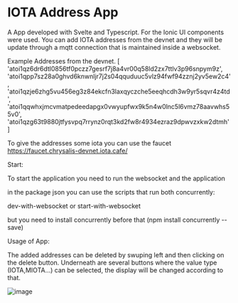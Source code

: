 # IOTA Address App

A App developed with Svelte and Typescript.
For the Ionic UI components were used.
You can add IOTA addresses from the devnet and they will be update through a mqtt connection that is maintained inside a websocket.

Example Addresses from the devnet.
[
  'atoi1qz6dr6dtl0856tf0pczz7gesrf7j8a4vr00q58ld2zx7ttlv3p96snpym9z',
  'atoi1qpp7sz28a0ghvd6knwnljr7j2s04qquduuc5vlz94fwf94zznj2yv5ew2c4',
  'atoi1qzje6zhg5vu456eg3z84ekcfn3laxqyczche5eeqhcdh3w9yr5sqvr4z4td',
  'atoi1qqwhxjmcvmatpedeedapgx0vwyupfwx9k5n4w0lnc5l6vmz78aavwhs55v0',
  'atoi1qzg63t9880jtfysvpq7rrynz0rqt3kd2fw8r4934ezraz9dpwvzxkw2dtmh'
]

To give the addresses some iota you can use the faucet https://faucet.chrysalis-devnet.iota.cafe/

Start:

To start the application you need to run the websocket and the application

in the package json you can use the scripts that run both concurrently:

dev-with-websocket or start-with-websocket

but you need to install concurrently before that (npm install concurrently --save)

Usage of App:

The added addresses can be deleted by swuping left and then clicking on the delete button.
Underneath are several buttons where the value type (IOTA,MIOTA...) can be selected, the display will be changed according to that.

![image](https://user-images.githubusercontent.com/40921409/138539856-01217bba-8938-4c98-abeb-7220bf0a2e5e.png)


